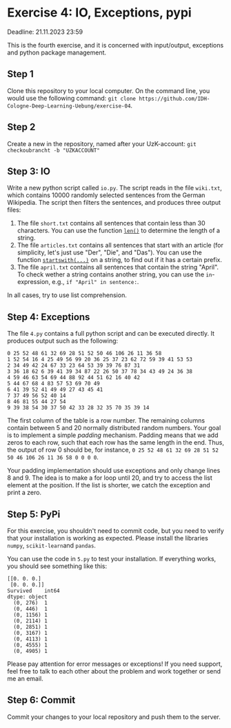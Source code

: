 # Exercise 4: IO, Exceptions, pypi

Deadline: 21.11.2023 23:59

This is the fourth exercise, and it is concerned with input/output, exceptions and python package management.

## Step 1
Clone this repository to your local computer. On the command line, you would use the following command: `git clone https://github.com/IDH-Cologne-Deep-Learning-Uebung/exercise-04`.

## Step 2
Create a new  in the repository, named after your UzK-account: `git checkoubrancht -b "UZKACCOUNT"`

## Step 3: IO
Write a new python script called `io.py`. The script reads in the file `wiki.txt`, which contains 10000 randomly selected sentences from the German Wikipedia. The script then filters the sentences, and produces three output files: 

1. The file `short.txt` contains all sentences that contain less than 30 characters. You can use the function [`len()`](https://docs.python.org/3/library/functions.html#len) to determine the length of a string. 
2. The file `articles.txt` contains all sentences that start with an article (for simplicity, let's just use "Der", "Die", and "Das"). You can use the function [`startswith(...)`](https://docs.python.org/3/library/stdtypes.html#str.startswith) on a string, to find out if it has a certain prefix.
3. The file `april.txt` contains all sentences that contain the string "April". To check wether a string contains another string, you can use the `in`-expression, e.g., `if "April" in sentence:`. 

In all cases, try to use list comprehension.

## Step 4: Exceptions

The file `4.py` contains a full python script and can be executed directly. It produces output such as the following:

```
0 25 52 48 61 32 69 28 51 52 50 46 106 26 11 36 58 
1 52 54 16 4 25 49 56 99 20 36 25 37 23 62 72 59 39 41 53 53 
2 34 49 42 24 67 33 23 64 53 39 39 76 87 31 
3 36 18 62 6 39 41 39 34 87 22 26 50 37 78 34 43 49 24 36 38 
4 59 46 63 54 69 44 88 92 44 51 62 16 40 42 
5 44 67 68 4 83 57 53 69 70 49 
6 41 39 52 41 49 49 27 43 45 41 
7 37 49 56 52 40 14 
8 46 81 55 44 27 54 
9 39 38 54 30 37 50 42 33 28 32 35 70 35 39 14 
```

The first column of the table is a row number. The remaining columns contain between 5 and 20 normally distributed random numbers. Your goal is to implement a simple *padding* mechanism. Padding means that we add zeros to each row, such that each row has the same length in the end. Thus, the output of row 0 should be, for instance, `0 25 52 48 61 32 69 28 51 52 50 46 106 26 11 36 58 0 0 0 0`.

Your padding implementation should use exceptions and only change lines 8 and 9. The idea is to make a for loop until 20, and try to access the list element at the position. If the list is shorter, we catch the exception and print a zero.

## Step 5: PyPi

For this exercise, you shouldn't need to commit code, but you need to verify that your installation is working as expected. Please install the libraries `numpy`, `scikit-learn`and `pandas`.

You can use the code in `5.py` to test your installation. If everything works, you should see something like this:

```
[[0. 0. 0.]
 [0. 0. 0.]]
Survived    int64
dtype: object
  (0, 276)	1
  (0, 446)	1
  (0, 1156)	1
  (0, 2114)	1
  (0, 2851)	1
  (0, 3167)	1
  (0, 4113)	1
  (0, 4555)	1
  (0, 4905)	1
```

Please pay attention for error messages or exceptions! If you need support, feel free to talk to each other about the problem and work together or send me an email.

## Step 6: Commit
Commit your changes to your local repository and push them to the server.